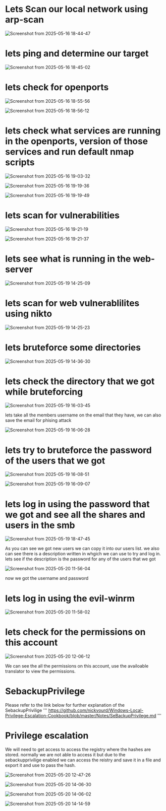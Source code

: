 # Lets Scan our local network using arp-scan

![Screenshot from 2025-05-16 18-44-47](https://github.com/user-attachments/assets/8f738f0b-fcfa-45b2-929b-d044bec5f2d6)


# lets ping and determine our target

![Screenshot from 2025-05-16 18-45-02](https://github.com/user-attachments/assets/d14caa4d-e8ef-4278-95ec-63fc8271e6c6)

# lets check for openports
![Screenshot from 2025-05-16 18-55-56](https://github.com/user-attachments/assets/20fdb8e3-6a54-44f6-a1de-d0e26169d693)

![Screenshot from 2025-05-16 18-56-12](https://github.com/user-attachments/assets/445dc343-ce1a-4902-a2c5-3e8ac626ba80)

# lets check what services are running in the openports, version of those services and run default nmap scripts

![Screenshot from 2025-05-16 19-03-32](https://github.com/user-attachments/assets/d233fbbe-939b-4fce-b7dc-81039968f1b0)

![Screenshot from 2025-05-16 19-19-36](https://github.com/user-attachments/assets/a25b66f3-3cae-413d-82b3-12c9c32be0bc)

![Screenshot from 2025-05-16 19-19-49](https://github.com/user-attachments/assets/3b9762d2-2351-4f7a-a790-233372fd9412)

# lets scan for vulnerabilities

![Screenshot from 2025-05-16 19-21-19](https://github.com/user-attachments/assets/5e661dd9-489a-4741-a7a8-bbd74f664362)

![Screenshot from 2025-05-16 19-21-37](https://github.com/user-attachments/assets/60936fd7-50f3-4c7a-964c-f7abd161fa17)

# lets see what is running in the web-server

![Screenshot from 2025-05-19 14-25-09](https://github.com/user-attachments/assets/8cfa3e9a-f6af-4dc9-966f-0e34bf074071)

# lets scan for web vulnerablilites using nikto

![Screenshot from 2025-05-19 14-25-23](https://github.com/user-attachments/assets/95a7d967-13b5-474b-b3e3-6fef2cf00f04)

# lets bruteforce some directories

![Screenshot from 2025-05-19 14-36-30](https://github.com/user-attachments/assets/a7a31f8f-db6f-49ea-b28a-f987c60bcff9)

# lets check the directory that we got while bruteforcing

![Screenshot from 2025-05-19 16-03-45](https://github.com/user-attachments/assets/c95a0560-ca34-4ec0-9724-3a75be998838)

lets take all the members username on the email that they have, we can also save the email for phising
attack

![Screenshot from 2025-05-19 16-06-28](https://github.com/user-attachments/assets/f2d1f572-4e5b-4bc3-9ccb-9cfb4a7f017e)

# lets try to bruteforce the password of the users that we got

![Screenshot from 2025-05-19 16-08-51](https://github.com/user-attachments/assets/e57bfa44-c0dc-4cdf-9df4-f37f9574db4f)

![Screenshot from 2025-05-19 16-09-07](https://github.com/user-attachments/assets/0f3e1367-b510-42ad-a569-8573739c9d91)

# lets log in using the password that we got and see all the shares and users in the smb

![Screenshot from 2025-05-19 18-47-45](https://github.com/user-attachments/assets/257cff8d-8d00-4dd8-be86-c34e4519e9f3)

As you can see we got new users we can copy it into our users list. we also can see there is a description written in
whgich we can use to try and log in.
lets see if the description is the password for any of the users that we got

![Screenshot from 2025-05-20 11-56-04](https://github.com/user-attachments/assets/1fbfc29b-d299-48b8-893d-96f09c9fbeee)

now we got the username and password

# lets log in using the evil-winrm

![Screenshot from 2025-05-20 11-58-02](https://github.com/user-attachments/assets/0f6f9ac4-1f37-42e8-a549-1d6e225932ca)

# lets check for the permissions on this account

![Screenshot from 2025-05-20 12-06-12](https://github.com/user-attachments/assets/cf660fb7-db89-457c-aeb0-ed51539b973d)

We can see the all the permissions on this account, use the availoable translator to view the permissions.
# SebackupPrivilege
Please refer to the link below for further explanation of the SebackupPrivilige
'''
https://github.com/nickvourd/Windows-Local-Privilege-Escalation-Cookbook/blob/master/Notes/SeBackupPrivilege.md
'''

# Privilege escalation
We will need to get access to access the registry where the hashes are stored. normally we are not able to access it
but due to the sebackupprivilige enabled we can access the reistry and save it in a file and export it and use to pass
the hash.

![Screenshot from 2025-05-20 12-47-26](https://github.com/user-attachments/assets/6be91376-4d5b-4f91-bde2-447ac3303187)

![Screenshot from 2025-05-20 14-06-30](https://github.com/user-attachments/assets/392a9254-5218-4dbf-a5ce-e76492895b10)

![Screenshot from 2025-05-20 14-06-02](https://github.com/user-attachments/assets/43f675db-b404-4b84-8263-dba056a48191)

![Screenshot from 2025-05-20 14-14-59](https://github.com/user-attachments/assets/1242d2e9-d13b-4ff5-99d7-b6b12ce97961)
